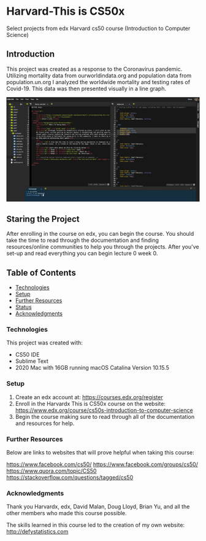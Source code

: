# Harvard-This is CS50x
Select projects from edx Harvard cs50 course (Introduction to Computer Science)

## Introduction

This project was created as a response to the Coronavirus pandemic. Utilizing mortality data from ourworldindata.org 
and population data from population.un.org I analyzed the worldwide mortality and testing rates of Covid-19. This data
was then presented visually in a line graph.


![](Images/cs50ide.png)

## Staring the Project

After enrolling in the course on edx, you can begin the course. You should take the time to read through the documentation 
and finding resources/online communities to help you through the projects. After you've set-up and read everything you can 
begin lecture 0 week 0. 


## Table of Contents
* [Technologies](#technologies)
* [Setup](#setup)
* [Further Resources](#further-resources)
* [Status](#status)
* [Acknowledgments](#acknowledgments)



### Technologies
This project was created with:

* CS50 IDE
* Sublime Text
* 2020 Mac with 16GB running macOS Catalina Version 10.15.5



### Setup
1. Create an edx account at: https://courses.edx.org/register
2. Enroll in the Harvardx This is CS50x course on the website: https://www.edx.org/course/cs50s-introduction-to-computer-science
3. Begin the course making sure to read through all of the documentation and resources for help.


### Further Resources
Below are links to websites that will prove helpful when taking this course:

https://www.facebook.com/cs50/
https://www.facebook.com/groups/cs50/
https://www.quora.com/topic/CS50
https://stackoverflow.com/questions/tagged/cs50



### Acknowledgments
Thank you Harvardx, edx, David Malan, Doug Lloyd, Brian Yu, and all the other members who made this course possible. 

The skills learned in this course led to the creation of my own website: 
http://defystatistics.com 

